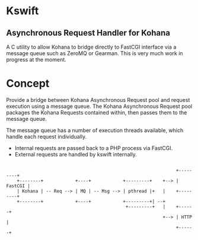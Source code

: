 # Kswift
## Asynchronous Request Handler for Kohana

A C utility to allow Kohana to bridge directly to FastCGI interface via a message queue such as ZeroMQ or Gearman. This is very much work in progress at the moment.

# Concept

Provide a bridge between Kohana Asynchronous Request pool and request 
execution using a message queue. The Kohana Asynchronous Request pool packages
the Kohana Requests contained within, then passes them to the message queue.

The message queue has a number of execution threads available, which handle
each request individually.

- Internal requests are passed back to a PHP process via FastCGI.
- External requests are handled by kswift internally.

<code>
                                                                +---------+
    +--------+            +----+            +---------+    +--> | FastCGI |
    | Kohana | -- Req --> | MQ | -- Msg --> | pthread |+   |    +---------+
    +--------+            +----+            +---------+| --+
                                             +---------+   |    +------+
                                                           +--> | HTTP |
                                                                +------+
</code>
